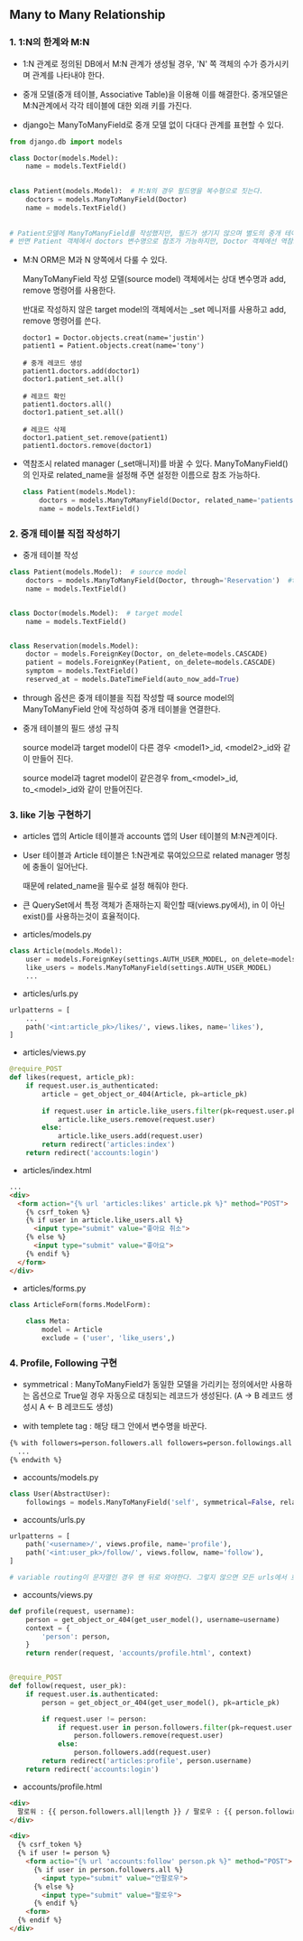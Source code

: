 ## Many to Many Relationship

### 1. 1:N의 한계와 M:N

- 1:N 관계로 정의된 DB에서 M:N 관계가 생성될 경우, 'N' 쪽 객체의 수가 증가시키며 관계를 나타내야 한다.
- 중개 모델(중개 테이블, Associative Table)을 이용해 이를 해결한다. 중개모델은 M:N관계에서 각각 테이블에 대한 외래 키를 가진다.

- django는 ManyToManyField로 중개 모델 없이 다대다 관계를 표현할 수 있다.

```python
from django.db import models

class Doctor(models.Model):
    name = models.TextField()
    

class Patient(models.Model):  # M:N의 경우 필드명을 복수형으로 짓는다.
    doctors = models.ManyToManyField(Doctor)
    name = models.TextField()
    
    
# Patient모델에 ManyToManyField를 작성했지만, 필드가 생기지 않으며 별도의 중개 테이블이 생긴다.
# 반면 Patient 객체에서 doctors 변수명으로 참조가 가능하지만, Doctor 객체에선 역참조를 해야한다.
```



- M:N ORM은 M과 N 양쪽에서 다룰 수 있다.

  ManyToManyField 작성 모델(source model) 객체에서는 상대 변수명과 add, remove 명령어를 사용한다.

  반대로 작성하지 않은 target model의 객체에서는 _set 메니저를 사용하고 add, remove 명령어를 쓴다.

  ```shell
  doctor1 = Doctor.objects.creat(name='justin')
  patient1 = Patient.objects.creat(name='tony')
  
  # 중개 레코드 생성
  patient1.doctors.add(doctor1)
  doctor1.patient_set.all()
  
  # 레코드 확인
  patient1.doctors.all()
  doctor1.patient_set.all()
  
  # 레코드 삭제
  doctor1.patient_set.remove(patient1)
  patient1.doctors.remove(doctor1)
  ```

- 역참조시 related manager (_set매니저)를 바꿀 수 있다. ManyToManyField()의 인자로 related_name을 설정해 주면 설정한 이름으로 참조 가능하다.

  ```python
  class Patient(models.Model):
      doctors = models.ManyToManyField(Doctor, related_name='patients')
      name = models.TextField()
  ```

  

### 2. 중개 테이블 직접 작성하기

- 중개 테이블 작성

```python
class Patient(models.Model):  # source model
    doctors = models.ManyToManyField(Doctor, through='Reservation')  #through 옵션으로 연결
    name = models.TextField()


class Doctor(models.Model):  # target model
    name = models.TextField()


class Reservation(models.Model):
    doctor = models.ForeignKey(Doctor, on_delete=models.CASCADE)
    patient = models.ForeignKey(Patient, on_delete=models.CASCADE)
    symptom = models.TextField()
    reserved_at = models.DateTimeField(auto_now_add=True)
```

- through 옵션은 중개 테이블을 직접 작성할 때 source model의 ManyToManyField 안에 작성하여 중개 테이블을 연결한다.

- 중개 테이블의 필드 생성 규칙

  source model과 target model이 다른 경우 <model1\>\_id, \<model2\>\_id와 같이 만들어 진다.

  source model과 tagret model이 같은경우 from\_\<model\>\_id, to\_\<model>\_id와 같이 만들어진다.



### 3. like 기능 구현하기

- articles 앱의 Article 테이블과 accounts 앱의 User 테이블의 M:N관계이다.

- User 테이블과 Article 테이블은 1:N관계로 묶여있으므로 related manager 명칭에 충돌이 일어난다.

  때문에 related_name을 필수로 설정 해줘야 한다.

- 큰 QuerySet에서 특정 객체가 존재하는지 확인할 때(views.py에서), in 이 아닌 exist()를 사용하는것이 효율적이다.



- articles/models.py

```python
class Article(models.Model):
    user = models.ForeignKey(settings.AUTH_USER_MODEL, on_delete=models.CASCADE)
    like_users = models.ManyToManyField(settings.AUTH_USER_MODEL)
    ...
```

- articles/urls.py

```python
urlpatterns = [
    ...
    path('<int:article_pk>/likes/', views.likes, name='likes'),
]
```

- articles/views.py

```python
@require_POST
def likes(request, article_pk):
    if request.user.is_authenticated:
        article = get_object_or_404(Article, pk=article_pk)
    
        if request.user in article.like_users.filter(pk=request.user.pk).exists():
            article.like_users.remove(request.user)
        else:
            article.like_users.add(request.user)
    	return redirect('articles:index')
    return redirect('accounts:login')
```

- articles/index.html

```html
...
<div>
  <form action="{% url 'articles:likes' article.pk %}" method="POST">
    {% csrf_token %}
    {% if user in article.like_users.all %}
      <input type="submit" value="좋아요 취소">
    {% else %}
      <input type="submit" value="좋아요">
    {% endif %}
  </form>
</div>
```

- articles/forms.py

```python
class ArticleForm(forms.ModelForm):
    
    class Meta:
        model = Article
        exclude = ('user', 'like_users',)
```



### 4. Profile, Following 구현

- symmetrical : ManyToManyField가 동일한 모델을 가리키는 정의에서만 사용하는 옵션으로 True일 경우 자동으로 대칭되는 레코드가 생성된다. (A -> B 레코드 생성시 A <- B 레코드도 생성)

- with templete tag : 해당 태그 안에서 변수명을 바꾼다.

```html
{% with followers=person.followers.all followers=person.followings.all %}
  ...
{% endwith %}
```



- accounts/models.py

```python
class User(AbstractUser):
    followings = models.ManyToManyField('self', symmetrical=False, related_name='followers')
```

- accounts/urls.py

```python
urlpatterns = [
    path('<username>/', views.profile, name='profile'),
    path('<int:user_pk>/follow/', views.follow, name='follow'),
]

# variable routing이 문자열인 경우 맨 뒤로 와야한다. 그렇지 않으면 모든 urls에서 호출될 수 있다.
```

- accounts/views.py

```python
def profile(request, username):
    person = get_object_or_404(get_user_model(), username=username)
    context = {
        'person': person,
    }
    return render(request, 'accounts/profile.html', context)


@require_POST
def follow(request, user_pk):
    if request.user.is.authenticated:
        person = get_object_or_404(get_user_model(), pk=article_pk)

        if request.user != person:
            if request.user in person.followers.filter(pk=request.user.pk).exist():
                person.followers.remove(request.user)
            else:
                person.followers.add(request.user)
        return redirect('articles:profile', person.username)
    return redirect('accounts:login')
```

- accounts/profile.html

```html
<div>
  팔로워 : {{ person.followers.all|length }} / 팔로우 : {{ person.followings.all|length }}
</div>

<div>
  {% csrf_token %}
  {% if user != person %}
    <form actio="{% url 'accounts:follow' person.pk %}" method="POST">
      {% if user in person.followers.all %}
        <input type="submit" value="언팔로우">
      {% else %}
        <input type="submit" value="팔로우">
      {% endif %}
    <form>
  {% endif %}
</div>
```
